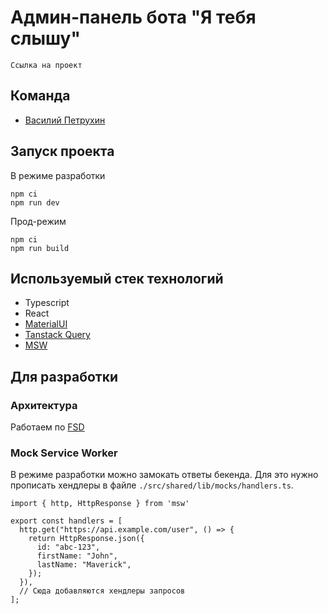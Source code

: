 # Админ-панель бота "Я тебя слышу"

`Ссылка на проект`

## Команда

- [Василий Петрухин](https://github.com/vpetrukhin)


## Запуск проекта

В режиме разработки
```
npm ci
npm run dev
```

Прод-режим
```
npm ci
npm run build
```

## Используемый стек технологий

- Typescript
- React
- [MaterialUI](https://mui.com/material-ui)
- [Tanstack Query](https://tanstack.com/query/latest)
- [MSW](https://mswjs.io)

## Для разработки

### Архитектура

Работаем по [FSD](https://feature-sliced.github.io/documentation/)

### Mock Service Worker

В режиме разработки можно замокать ответы бекенда. Для это нужно прописать хендлеры в файле `./src/shared/lib/mocks/handlers.ts`.

```
import { http, HttpResponse } from 'msw'

export const handlers = [
  http.get("https://api.example.com/user", () => {
    return HttpResponse.json({
      id: "abc-123",
      firstName: "John",
      lastName: "Maverick",
    });
  }),
  // Сюда добавляются хендлеры запросов
];
```
